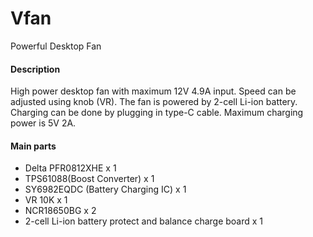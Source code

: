 # Vfan
Powerful Desktop Fan

#### Description
High power desktop fan with maximum 12V 4.9A input. Speed can be adjusted using knob (VR). The fan is powered by 2-cell Li-ion battery. Charging can be done by plugging in type-C cable. Maximum charging power is 5V 2A.

#### Main parts
* Delta PFR0812XHE x 1
* TPS61088(Boost Converter) x 1
* SY6982EQDC (Battery Charging IC) x 1
* VR 10K x 1
* NCR18650BG x 2
* 2-cell Li-ion battery protect and balance charge board x 1
